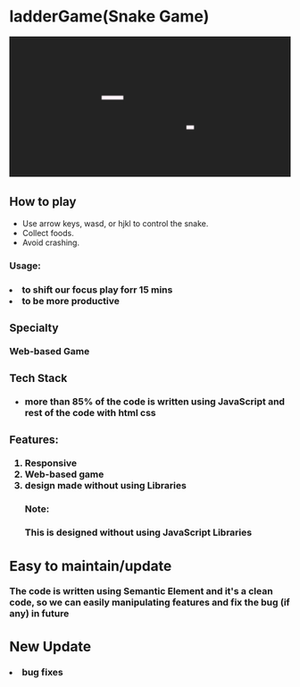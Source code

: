 # ladderGame(Snake Game)
<img src="https://github.com/sgrprmnk/ladderGame/blob/main/Screenshot%20(284).png">
<h2>How to play</h2>
<ul>
  <li>Use arrow keys, wasd, or hjkl to control the snake.</li>
  <li>Collect foods. </li>
  <li>Avoid crashing.</li>
</ul>

<h3>Usage:<h3>
  <p>
    <li>to shift our focus play forr 15 mins
      <li> to be more productive
  </p>
  <h3> Specialty</h3>
  Web-based Game
  <h3>Tech Stack</h3>
  <ul>
  <li>more than 85% of the code is written using JavaScript and rest of the code with html css
  </ul>
 <h3>Features:</h3>
  <ol>
<li> Responsive 
<li> Web-based game
<li> design made without using Libraries
    <h4>Note:</h4> <p>
    This is designed without using JavaScript Libraries
    </ol>
<h2>Easy to maintain/update</h2>
            <p>The code is written using Semantic Element and it's a clean code, so we can easily manipulating features and fix the bug (if any) in future</p>
    <h2>New Update</h2>
    <li>bug fixes
